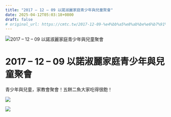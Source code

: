 ```yaml
---
title: "2017 – 12 – 09 以諾淑麗家庭青少年與兒童聚會"
date: 2025-04-12T05:03:18+0800
draft: false
# original_url: https://cmtc.tw/2017-12-09-%e4%bb%a5%e8%ab%be%e6%b7%91%e9%ba%97%e5%ae%b6%e5%ba%ad%e9%9d%92%e5%b0%91%e5%b9%b4%e8%88%87%e5%85%92%e7%ab%a5%e8%81%9a%e6%9c%83
---
```


![2017 – 12 – 09 以諾淑麗家庭青少年與兒童聚會](/images/bew8Q6kVnvLursc.jpg "2017 – 12 – 09 以諾淑麗家庭青少年與兒童聚會")

# 2017 – 12 – 09 以諾淑麗家庭青少年與兒童聚會

青少年與兒童，家教會聚會！五餅二魚大家吃得很飽！

![](/images/20171209s1.jpg)

![](/images/20171209s2.jpg)